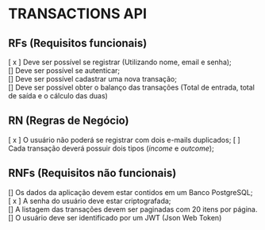 #  TRANSACTIONS API

## RFs (Requisitos funcionais)
[ x ] Deve ser possível se registrar (Utilizando nome, email e senha); <br />
[] Deve ser possível se autenticar; <br />
[] Deve ser possível cadastrar uma nova transação; <br />
[] Deve ser possível obter o balanço das transações (Total de entrada, total de saída e o cálculo das duas)
## RN (Regras de Negócio)
[ x ] O usuário não poderá se registrar com dois e-mails duplicados;
[  ] Cada transação deverá possuir dois tipos (<i>income</i> e <i>outcome</i>);

## RNFs (Requisitos não funcionais)
[] Os dados da aplicação devem estar contidos em um Banco PostgreSQL; <br />
[ x ] A senha do usuário deve estar criptografada; <br />
[] A listagem das transações devem ser paginadas com 20 itens por página. <br />
[] O usuário deve ser identificado por um JWT (Json Web Token)